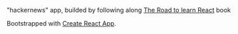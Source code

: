 "hackernews" app, builded by following along [The Road to learn React](https://leanpub.com/the-road-to-learn-react) book

Bootstrapped with [Create React App](https://github.com/facebookincubator/create-react-app).

